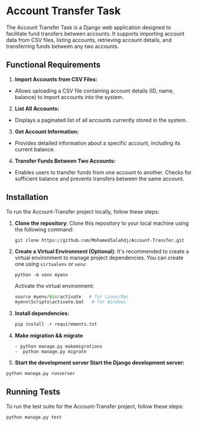 # Account Transfer Task

The Account Transfer Task is a Django web application designed to facilitate fund transfers between accounts. It supports importing account data from CSV files, listing accounts, retrieving account details, and transferring funds between any two accounts.

## Functional Requirements

1. **Import Accounts from CSV Files:**

- Allows uploading a CSV file containing account details (ID, name, balance) to import accounts into the system.

2. **List All Accounts:**

- Displays a paginated list of all accounts currently stored in the system.

3. **Get Account Information:**

- Provides detailed information about a specific account, including its current balance.

4. **Transfer Funds Between Two Accounts:**

- Enables users to transfer funds from one account to another. Checks for sufficient balance and prevents transfers between the same account.

## Installation

To run the Account-Transfer project locally, follow these steps:

1. **Clone the repository**: Clone this repository to your local machine using the following command:

   ```
   git clone https://github.com/MohamedSalahdj/Account-Transfer.git
   ```

2. **Create a Virtual Environment (Optional)**: It's recommended to create a virtual environment to manage project dependencies. You can create one using `virtualenv` or `venv`:

   ```
   python -m venv myenv
   ```

   Activate the virtual environment:

   ```python
   source myenv/bin/activate   # for Linux/Mac
   myenv\Scripts\activate.bat   # for Windows
   ```

3. **Install dependencies:**

   ```python
   pip install -r requirements.txt

4. **Make migration && migrate** 

   ```
   - python manage.py makemigrations
   -  python manage.py migrate
   ```

5. **Start the development server Start the Django development server:**

```python
python manage.py runserver
```

## Running Tests 

To run the test suite for the Account-Transfer project, follow these steps:

```python
python manage.py test
```
